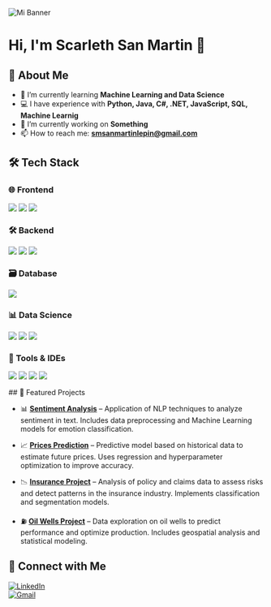 ![Mi Banner](https://raw.githubusercontent.com/Scarleth6o6/Scarleth6o6/main/mi_banner.png)
# Hi, I'm Scarleth San Martin 👋
## 📌 About Me

- 🌱 I’m currently learning **Machine Learning and Data Science**  
- 💻 I have experience with **Python, Java, C#, .NET, JavaScript, SQL, Machine Learnig**  
- 🔭 I’m currently working on **Something**  
- 📫 How to reach me: **[smsanmartinlepin@gmail.com](mailto:smsanmartinlepin@gmail.com)**  

  
## 🛠️ Tech Stack 

### 🌐 Frontend  
<p align="left">
  <img src="https://img.shields.io/badge/HTML-E34F26?style=for-the-badge&logo=html5&logoColor=white">
  <img src="https://img.shields.io/badge/CSS-1572B6?style=for-the-badge&logo=css3&logoColor=white">
  <img src="https://img.shields.io/badge/JavaScript-F7DF1E?style=for-the-badge&logo=javascript&logoColor=black">
</p>

### 🛠 Backend 
<p align="left">
   <img src="https://img.shields.io/badge/Java-007396?style=for-the-badge&logo=java&logoColor=white">  
   <img src="https://img.shields.io/badge/.NET-512BD4?style=for-the-badge&logo=dotnet&logoColor=white">
   <img src="https://img.shields.io/badge/Python-3776AB?style=for-the-badge&logo=python&logoColor=white">
</p>

### 🗃️ Database 
<img src="https://img.shields.io/badge/MySQL-4479A1?style=for-the-badge&logo=mysql&logoColor=white">

### 📊 Data Science  
<p align="left">
  <img src="https://img.shields.io/badge/TensorFlow-FF6F00?style=for-the-badge&logo=tensorflow&logoColor=white">  
  <img src="https://img.shields.io/badge/Pandas-150458?style=for-the-badge&logo=pandas&logoColor=white">
  <img src="https://img.shields.io/badge/Tableau-E97627?style=for-the-badge&logo=tableau&logoColor=white">
</p>

### 🔧 Tools  & IDEs
<p align="left">
  <img src="https://img.shields.io/badge/Git-F05032?style=for-the-badge&logo=git&logoColor=white">
  <img src="https://img.shields.io/badge/Linux-FCC624?style=for-the-badge&logo=linux&logoColor=black">  
  <img src="https://img.shields.io/badge/Visual%20Studio-5C2D91?style=for-the-badge&logo=visual%20studio&logoColor=white">
  <img src="https://img.shields.io/badge/VS%20Code-007ACC?style=for-the-badge&logo=visualstudiocode&logoColor=white">

</p>
## 🚀 Featured Projects


- 📊 [**Sentiment Analysis**](https://github.com/Scarleth6o6/sentiment-analysis) – Application of NLP techniques to analyze sentiment in text. Includes data preprocessing and Machine Learning models for emotion classification.

- 📈 [**Prices Prediction**](https://github.com/Scarleth6o6/prices_prediction) – Predictive model based on historical data to estimate future prices. Uses regression and hyperparameter optimization to improve accuracy.

- 📉 [**Insurance Project**](https://github.com/Scarleth6o6/proyecto_seguros) – Analysis of policy and claims data to assess risks and detect patterns in the insurance industry. Implements classification and segmentation models.


- ⛽ [**Oil Wells Project**](https://github.com/Scarleth6o6/proyecto_pozos_petroleros) – Data exploration on oil wells to predict performance and optimize production. Includes geospatial analysis and statistical modeling.
  
## 🔗 Connect with Me

[![LinkedIn](https://img.shields.io/badge/LinkedIn-0077B5?style=for-the-badge&logo=linkedin&logoColor=white)](https://www.linkedin.com/in/scarleth-san-martin)  
[![Gmail](https://img.shields.io/badge/Gmail-D14836?style=for-the-badge&logo=gmail&logoColor=white)](mailto:smsanmartinlepin@gmail.com)  
